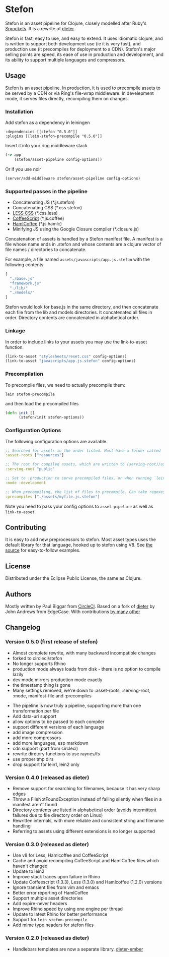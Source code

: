 # Stefon

Stefon is an asset pipeline for Clojure, closely modelled after Ruby's [Sprockets](https://github.com/sstephenson/sprockets).
It is a rewrite of [dieter](https://github.com/edgecase/dieter).

Stefon is fast, easy to use, and easy to extend.
It uses idiomatic clojure, and is written to support both development use (ie it is very fast), and production use (it precompiles for deployment to a CDN).
Stefon's major selling points are speed, its ease of use in production and development, and its ability to support multiple languages and compressors.


## Usage

Stefon is an asset pipeline.
In production, it is used to precompile assets to be served by a CDN or via Ring's file-wrap middleware.
In develepment mode, it serves files directly, recompiling them on changes.


### Installation

Add stefon as a dependency in leiningen

    :dependencies [[stefon "0.5.0"]]
    :plugins [[lein-stefon-precompile "0.5.0"]]

Insert it into your ring middleware stack

```clojure
(-> app
    (stefon/asset-pipeline config-options))
```

Or if you use noir

```clojure
(server/add-middleware stefon/asset-pipeline config-options)
```

### Supported passes in the pipeline

+ Concatenating JS (*.js.stefon)
+ Concatenating CSS (*.css.stefon)
+ [LESS CSS](http://lesscss.org/) (*.css.less)
+ [CoffeeScript](http://jashkenas.github.com/coffee-script/) (*.js.coffee)
+ [HamlCoffee](https://github.com/9elements/haml-coffee) (*.js.hamlc)
+ Minifying JS using the Google Closure compiler (*.closure.js)

Concatenation of assets is handled by a Stefon manifest file.
A manifest is a file whose name ends in .stefon and whose contents are
a clojure vector of file names / directories to concatenate.

For example, a file named `assets/javascripts/app.js.stefon` with the following contents:

```clojure
[
  "./base.js"
  "framework.js"
  "./lib/"
  "./models/"
]
```

Stefon would look for base.js in the same directory, and then concatenate each file from the lib and models directories.
It concatenated all files in order.
Directory contents are concatenated in alphabetical order.


### Linkage

In order to include links to your assets you may use the link-to-asset function.

```clojure
(link-to-asset "stylesheets/reset.css" config-options)
(link-to-asset "javascripts/app.js.stefon" config-options)
```

### Precompilation

To precompile files, we need to actually precompile them:

```
lein stefon-precompile
```

and then load the precompiled files

```clojure
(defn init []
      (stefon/init stefon-options))
```


### Configuration Options

The following configuration options are available.

```clojure
;; Searched for assets in the order listed. Must have a folder called 'assets'.
:asset-roots ["resources"]

;; The root for compiled assets, which are written to (serving-root)/assets. In dev mode defaults to "/tmp/stefon")
:serving-root "public"

;; Set to :production to serve precompiled files, or when running `lein stefon-precompile`
:mode :development

;; When precompiling, the list of files to precompile. Can take regexes, which will attempt to match all files in the asset roots
:precompiles ["./assets/myfile.js.stefon"]
```

Note you need to pass your config options to `asset-pipeline` as well as `link-to-asset`.

## Contributing

It is easy to add new preprocessors to stefon.
Most asset types uses the default library for that language, hooked up to stefon using V8.
See [the source](https://github.com/circleci/stefon/blob/master/stefon-core/src/stefon/asset) for easy-to-follow examples.

## License

Distributed under the Eclipse Public License, the same as Clojure.

## Authors

Mostly written by Paul Biggar from [CircleCI](https://circleci.com).
Based on a fork of [dieter](https://github.com/edgecase/dieter) by John Andrews from EdgeCase.
With contributions [by many other](https://github.com/circleci/stefon/graphs/contributors)


## Changelog

### Version 0.5.0 (first release of stefon)
* Almost complete rewrite, with many backward incompatible changes
* forked to circleci/stefon
* No longer supports Rhino
* production mode always loads from disk - there is no option to compile lazily
* dev mode mirrors production mode exactly
* the timestamp thing is gone
* Many settings removed, we're down to :asset-roots, :serving-root, :mode, manifest-file and :precompiles
- The pipeline is now truly a pipeline, supporting more than one transformation per file
- Add data-uri support
- allow options to be passed to each compiler
- support different versions of each language
- add image compression
- add more compressors
- add more languages, esp markdown
- cdn support (port from circleci)
- rewrite diretory functions to use raynes/fs
- use proper tmp dirs
- drop support for lein1, lein2 only

### Version 0.4.0 (released as dieter)
* Remove support for searching for filenames, because it has very sharp edges
* Throw a FileNotFoundException instead of failing silently when files in a manifest aren't found
* Directory contents are listed in alphabetical order (avoids intermittent failures due to file directory order on Linux)
* Rewritten internals, with more reliable and consistent string and filename handling
* Referring to assets using different extensions is no longer supported

### Version 0.3.0 (released as dieter)
* Use v8 for Less, Hamlcoffee and CoffeeScript
* Cache and avoid recompiling CoffeeScript and HamlCoffee files which haven't changed
* Update to lein2
* Improve stack traces upon failure in Rhino
* Update Coffeescript (1.3.3), Less (1.3.0) and Hamlcoffee (1.2.0) versions
* Ignore transient files from vim and emacs
* Better error reporting of HamlCoffee
* Support multiple asset directories
* Add expire-never headers
* Improve Rhino speed by using one engine per thread
* Update to latest Rhino for better performance
* Support for `lein stefon-precompile`
* Add mime type headers for stefon files

### Version 0.2.0 (released as dieter)
* Handlebars templates are now a separate library. [dieter-ember](https://github.com/edgecase/dieter-ember)
